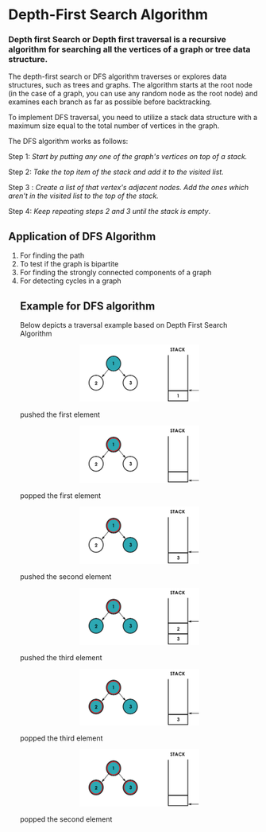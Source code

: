 # Depth-First Search Algorithm

### Depth first Search or Depth first traversal is a recursive algorithm for searching all the vertices of a graph or tree data structure.

The depth-first search or DFS algorithm traverses or explores data structures, such as trees and graphs. The algorithm starts at the root node (in the case of a graph, you can use any random node as the root node) and examines each branch as far as possible before backtracking.

To implement DFS traversal, you need to utilize a stack data structure with a maximum size equal to the total number of vertices in the graph.

The DFS algorithm works as follows:

Step 1: <i>Start by putting any one of the graph's vertices on top of a stack.</i>

Step 2: <i>Take the top item of the stack and add it to the visited list.</i>

Step 3 : <i>Create a list of that vertex's adjacent nodes. Add the ones which aren't in the visited list to the top of the stack.</i>

Step 4:<i> Keep repeating steps 2 and 3 until the stack is empty</i>.

## Application of DFS Algorithm

<ol>
<li>
For finding the path
<li>
To test if the graph is bipartite
</li>
<li>
For finding the strongly connected components of a graph
</li>
<li>
For detecting cycles in a graph
</li>

## Example for DFS algorithm

Below depicts a traversal example based on Depth First Search Algorithm

<p align="center">
<img style="width:50%;" src="images/newnode1.png"  />
</p>
pushed the first element

<p align="center">
<img style="width:50%;" src="images/newnode2.png"  />
</p>
popped the first element

<p align="center">
<img style="width:50%;" src="images/newnode3.png"  />
</p>
pushed the second element

<p align="center">
<img style="width:50%;" src="images/newnode4.png"  />
</p>
pushed the third element

<p align="center">
<img style="width:50%;" src="images/newnode5.png"  />
</p>
popped the third element

<p align="center">
<img style="width:50%;" src="images/newnode6.png"  />
</p>
popped the second element
